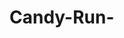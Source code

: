 # Candy-Run-
<img scr = "https://github.com/hwhite8021/Candy-Run-/blob/master/Capture1.PNG" >
<img scr = "https://github.com/hwhite8021/Candy-Run-/blob/master/Capture2.PNG" >
<img scr = 

